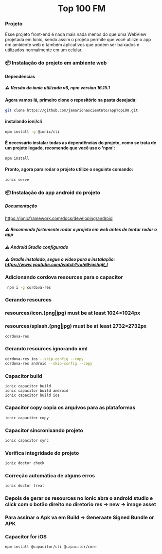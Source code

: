 <div align="center">
<h1>Top 100 FM</h1>
</div>

 <h3 align="left">Projeto</h3>
 <p align="left">Esse projeto front-end é nada mais nada menos do que uma WebView projetada em Ionic, sendo assim o projeto permite que você utilize o app em ambiente web e também aplicativos que podem ser baixados e utilizados normalmente em um celular.</p>

<h3 align="left">📦 Instalação do projeto em ambiente web</h3>

#### Dependências

##### :warning: Versão do ionic utilizada v6, npm version 16.15.1

#### Agora vamos lá, primeiro clone o repositório na pasta desejada:

```bash
git clone https://github.com/jamarionasciemtnto/appTop100.git
```

#### instalando ioni/cli

```bash
npm install -g @ionic/cli
```

#### É necessário instalar todas as dependências do projeto, como se trata de um projeto legado, recomendo que você use o 'npm':

```bash
npm install
```

#### Pronto, agora para rodar o projeto utilize o seguinte comando:

```bash
ionic serve
```


<h3 align="left">📦 Instalação do app android do projeto </h3>

##### Documentação

https://ionicframework.com/docs/developing/android

##### :warning: Recomendo fortemente rodar o projeto em web antes de tentar rodar o app

##### :warning: Android Studio configurado

##### :warning: Gradle instalado, segue o video para a instalação: https://www.youtube.com/watch?v=h6Figshq6_I

### Adicionando cordova resources para o capacitor

```bash
 npm i -g cordova-res
```

### Gerando resources

### resources/icon.(png|jpg) must be at least 1024×1024px

### resources/splash.(png|jpg) must be at least 2732×2732px

```bash
cordova-res
```

### Gerando resources ignorando xml

```bash
cordova-res ios --skip-config --copy
cordova-res android --skip-config --copy
```

### Capacitor build

```bash
ionic capacitor build
ionic capacitor build android
ionic capacitor build ios
```

### Capacitor copy copia os arquivos para as plataformas
```bash
ionic capacitor copy
```
### Capacitor sincronixando projeto
```bash
ionic capacitor sync
```

### Verifica integridade do projeto
```bash
ionic doctor check
```

### Correção automática de alguns erros
```bash
ionic doctor treat
```

### Depois de gerar os resources no ionic abra o android studio e click com o botão direito no diretorio res -> new -> image asset

### Para assinar o Apk va em Build -> Generaate Signed Bundle or APK

### Capacitor for iOS

```bash
npm install @capacitor/cli @capacitor/core
```
